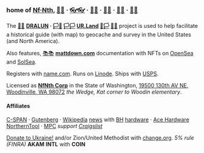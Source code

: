 
### home of [Nf·Nth](https://github.com/nfnth), [🙂🙂](https://xn--938ha.ws) · [👓👓](http://xn--4p8ha.ws) · [🧤🧤](http://xn--uv9ha.ws) · [👖👖](http://xn--7p8ha.ws) · [🧦🧦](http://xn--wv9ha.ws) · [👟👟](http://xn--hq8ha.ws)

The [🌳🌳](https://xn--wh8ha.ws) **[DRALUN](https://dralun.com) · [🏳🏴](https://xn--en8hc.ws) [🏳🏳](https://xn--en8ha.ws) [UR.Land](https://ur.land) [🏴🏳](https://xn--en8hb.ws) [🏴🏴](https://xn--fn8ha.ws)** project is used to help facilitate a historical guide (with map) to geocache and survey in the United States (and North America).

Also features, [📚📚](https://xn--zt8ha.ws) **[mattdown.com](https://mattdown.com)** documentation with NFTs on [OpenSea]() and [SolSea]().

Registers with [name.com](https://www.name.com). Runs on [Linode](https://cloud.linode.com). Ships with [USPS](https://www.usps.com/business/web-tools-apis/documentation-updates.htm).

Licensed as [**NfNth Corp**](https://secure.dor.wa.gov/) in the State of Washington, [19500 130th AV NE, Woodinville, WA 98072](https://blue.kingcounty.com/Assessor/eRealProperty/Dashboard.aspx?ParcelNbr=1428900123) *the Wedge, Kat corner to Woodin elementary*.

#### Affiliates

[C-SPAN](https://www.c-span.org) · [Gutenberg](http://www.gutenberg.org) · [Wikipedia](https://www.wikipedia.org/wiki/Special:Random) [news](https://wikipedia.org/wiki/Main_Page) with [BH]() [hardware](https://www.made-in-china.com/products-search/hot-china-products/Intel_Tablet.html) · [Ace Hardware]() [NorthernTool](https://www.northerntool.com/) · [MPC](https://www.makeplayingcards.com) *support [Craigslist](https://craigslist.com)*

[Donate to Ukraine!](https://engine.presearch.org/search?q=donate+to+ukraine) and/or Zion/United Methodist with [change.org](https://www.change.org/). *5% rule (FINRA)* **AKAM** **INTL** with **COIN**
